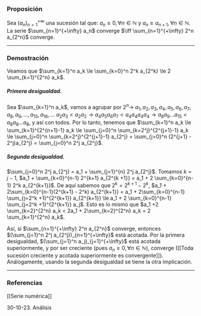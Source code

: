 ### Proposición

Sea $(a_n)_{n=1}^{+ \infty}$ una sucesión tal que: $a_n \ge 0, \forall n \in \mathbb{N}$ y $a_n \ge a_{n+1}, \forall n \in \mathbb{N}$. La serie $\sum_{n=1}^{+\infty} a_n$ converge $\iff \sum_{n=1}^{+\infty} 2^n a_{2^n}$ converge.

---
### Demostración

Veamos que $\sum_{k=1}^n a_k \le \sum_{k=0}^n 2^k a_{2^k} \le 2 \sum_{k=1}^{2^n} a_k$.

##### Primera desigualdad.
Sea $\sum_{k=1}^n a_k$, vamos a agrupar por $2^n \rightarrow$ $a_1, a_2, a_3, a_4, a_5, a_6, a_7, a_8, a_9, \dots, a_{15}, a_{16}, \dots$
$a_2 a_3 < a_2 a_2 \rightarrow a_4 a_5 a_6 a_7 < a_4 a_4 a_4 a_4 \rightarrow a_8 a_9 \dots a_{15} < a_8 a_8 \dots a_8$, y así con todos. Por lo tanto, tenemos que
$\sum_{k=1}^n a_k \le \sum_{k=1}^{2^{n+1}-1} a_k \le \sum_{j=0}^n \sum_{k=2^j}^{2^{j+1}-1} a_k \le \sum_{j=0}^n \sum_{k=2^j}^{2^{j+1}-1} a_{2^j} = \sum_{j=0}^n (2^{j+1} - 2^j)a_{2^j} = \sum_{j=0}^n 2^j a_{2^j}$.

##### Segunda desigualdad.
$\sum_{j=0}^n 2^j a_{2^j} = a_1 + \sum_{j=1}^{n} 2^j a_{2^j}$. Tomamos $k = j-1$, $a_1 + \sum_{k=0}^{n-1} 2^{k+1} a_{2^{k +1}} = a_1 + 2 \sum_{k=0}^{n-1} 2^k a_{2^{k+1}}$. De aquí sabemos que $2^k = 2^{k+1} -2^k$, $a_1 + 2\sum_{k=0}^{n-1}(2^{k+1} - 2^k) a_{2^{k+1}} = a_1 + 2\sum_{k=0}^{n-1} \sum_{j=2^k +1}^{2^{k+1}} a_{2^{k+1}} \le a_1 + 2 \sum_{k=0}^{n-1} \sum_{j=2^k +1}^{2^{k+1}} a_j$. Esto es lo mismo que $a_1 +2 \sum_{k=2}^{2^n} a_k < 2a_1 + 2\sum_{k=2}^{2^n} a_k = 2 \sum_{k=1}^{2^n} a_k$.

Así, si $\sum_{n=1}^{+\infty} 2^n a_{2^n}$ converge, entonces $(\sum_{j=1}^n 2^j a_{2^j})_{n=1}^{+\infty}$ está acotada. Por la primera desigualdad, $(\sum_{j=1}^n a_j)_{j=1}^{+\infty}$ está acotada superiormente, y por ser creciente (pues $a_n \ge 0, \forall n \in \mathbb{N}$), converge ([[Toda sucesión creciente y acotada superiormente es convergente]]). Análogamente, usando la segunda desigualdad se tiene la otra implicación.

---
### Referencias

[[Serie numérica]]

30-10-23. Análisis